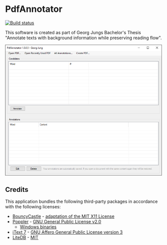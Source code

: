 # PdfAnnotator

[![Build status](https://ci.appveyor.com/api/projects/status/mxbveif9plgshai0/branch/master?svg=true)](https://ci.appveyor.com/project/georg-jung/pdfannotator/branch/master)

This software is created as part of Georg Jungs Bachelor's Thesis "Annotate texts with background information while preserving reading flow".

![Screenshot](screenshot.png)

## Credits

This application bundles the following third-party packages in accordance
with the following licenses:

* [BouncyCastle](http://www.bouncycastle.org/csharp/index.html) - [adaptation of the MIT X11 License](http://www.bouncycastle.org/csharp/licence.html)
* [Poppler](https://poppler.freedesktop.org/) - [GNU General Public License v2.0](https://www.gnu.org/licenses/old-licenses/gpl-2.0.txt)
  * [Windows binaries](https://blog.alivate.com.au/poppler-windows/)
* [iText 7](https://itextpdf.com/en/products/itext-7) - [GNU Affero General Public License version 3](https://www.gnu.org/licenses/agpl-3.0.txt)
* [LiteDB](https://www.litedb.org/) - [MIT](https://github.com/mbdavid/LiteDB/blob/master/LICENSE)